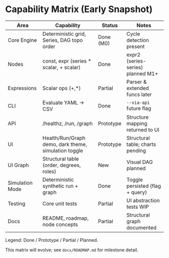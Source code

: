 # Capability Matrix (Early Snapshot)

| Area | Capability | Status | Notes |
|------|------------|--------|-------|
| Core Engine | Deterministic grid, Series<T>, DAG topo order | Done (M0) | Cycle detection present |
| Nodes | const, expr (series * scalar, + scalar) | Done | expr2 (series-series) planned M1+ |
| Expressions | Scalar ops (+,*) | Partial | Parser & extended funcs later |
| CLI | Evaluate YAML -> CSV | Done | `--via-api` future flag |
| API | /healthz, /run, /graph | Prototype | Structure mapping returned to UI |
| UI | Health/Run/Graph demo, dark theme, simulation toggle | Prototype | Structural table; charts pending |
| UI Graph | Structural table (order, degrees, roles) | New | Visual DAG planned |
| Simulation Mode | Deterministic synthetic run + graph | Done | Toggle persisted (flag + query) |
| Testing | Core unit tests | Partial | UI abstraction tests WIP |
| Docs | README, roadmap, node concepts | Partial | Structural graph documented |

Legend: Done / Prototype / Partial / Planned.

This matrix will evolve; see `docs/ROADMAP.md` for milestone detail.
